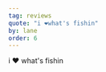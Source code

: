 ```yaml
---
tag: reviews
quote: "i ❤️what's fishin"
by: lane
order: 6
---
```

i <span role="img" aria-label="red love heart">❤️</span> what's fishin